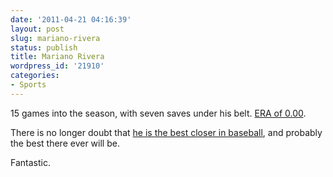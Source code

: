 ```yaml
---
date: '2011-04-21 04:16:39'
layout: post
slug: mariano-rivera
status: publish
title: Mariano Rivera
wordpress_id: '21910'
categories:
- Sports
---
```


15 games into the season, with seven saves under his belt. [ERA of 0.00](http://www.baseball-reference.com/players/r/riverma01.shtml).

There is no longer doubt that [he is the best closer in baseball](http://en.wikipedia.org/wiki/Mariano_Rivera), and probably the best there ever will be.

Fantastic.
